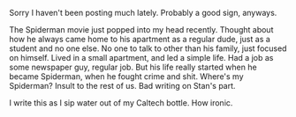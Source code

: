 Sorry I haven't been posting much lately. Probably a good sign, anyways.

The Spiderman movie just popped into my head recently. Thought about how he always came home to his apartment as a regular dude, just as a student and no one else. No one
to talk to other than his family, just focused on himself. Lived in a small apartment, and led a simple life. Had a job as some newspaper guy, regular job. But his life 
really started when he became Spiderman, when he fought crime and shit. Where's my Spiderman? Insult to the rest of us. Bad writing on Stan's part.

I write this as I sip water out of my Caltech bottle. How ironic. 
